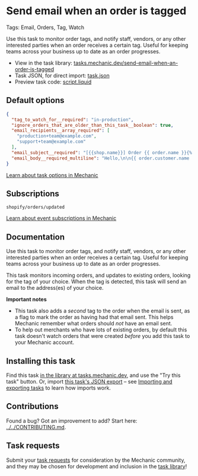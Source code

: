 # Send email when an order is tagged

Tags: Email, Orders, Tag, Watch

Use this task to monitor order tags, and notify staff, vendors, or any other interested parties when an order receives a certain tag. Useful for keeping teams across your business up to date as an order progresses.

* View in the task library: [tasks.mechanic.dev/send-email-when-an-order-is-tagged](https://tasks.mechanic.dev/send-email-when-an-order-is-tagged)
* Task JSON, for direct import: [task.json](../../tasks/send-email-when-an-order-is-tagged.json)
* Preview task code: [script.liquid](./script.liquid)

## Default options

```json
{
  "tag_to_watch_for__required": "in-production",
  "ignore_orders_that_are_older_than_this_task__boolean": true,
  "email_recipients__array_required": [
    "production+team@example.com",
    "support+team@example.com"
  ],
  "email_subject__required": "[{{shop.name}}] Order {{ order.name }}{% if order.customer.name %} placed by {{ order.customer.name }}{% endif %}",
  "email_body__required_multiline": "Hello,\n\n{{ order.customer.name | default: 'Someone' }} placed a new order with your store, on {{ order.created_at | date: \"%b %d at %I:%M%P\" }}:\n<ul>  {% for line in order.line_items %} <li> {{ line.quantity }}x {{ line.title }} {% if line.sku != \"\" %}(SKU: {{line.sku}}){% endif %} for {{ line.price | times: 100 | money }} each </li> {% endfor %} </ul>\nSubtotal: {{ order.subtotal_price | times: 100 | money }}\nTotal: {{ order.total_price | times: 100 | money }}\n{% if order.note != blank %}\nNote:\n{{ order.note }}\n{% endif %}\n\n<a href=\"https://{{ shop.domain }}/admin/orders/{{ order.id }}\">View order {{ order.name }}</a>\n{% if order.shipping_address %}\n<b>Shipping address:</b>\n{{ order.shipping_address.first_name }} {{ order.shipping_address.last_name }}\n{{ order.shipping_address.address1 }}\n{{ order.shipping_address.city }}, {{ shipping_address.province }}  {{ shipping_address.zip }}\n{{ order.shipping_address.country }}\n{{ order.shipping_address.phone }}\n{% endif %}\nThanks,\n- Mechanic, for {{ shop.name }}"
}
```

[Learn about task options in Mechanic](https://learn.mechanic.dev/core/tasks/options)

## Subscriptions

```liquid
shopify/orders/updated
```

[Learn about event subscriptions in Mechanic](https://learn.mechanic.dev/core/tasks/subscriptions)

## Documentation

Use this task to monitor order tags, and notify staff, vendors, or any other interested parties when an order receives a certain tag. Useful for keeping teams across your business up to date as an order progresses.

This task monitors incoming orders, and updates to existing orders, looking for the tag of your choice. When the tag is detected, this task will send an email to the address(es) of your choice.

**Important notes**

* This task also adds a _second_ tag to the order when the email is sent, as a flag to mark the order as having had that email sent. This helps Mechanic remember what orders should _not_ have an email sent.
* To help out merchants who have lots of existing orders, by default this task doesn't watch orders that were created _before_ you add this task to your Mechanic account.

## Installing this task

Find this task [in the library at tasks.mechanic.dev](https://tasks.mechanic.dev/send-email-when-an-order-is-tagged), and use the "Try this task" button. Or, import [this task's JSON export](../../tasks/send-email-when-an-order-is-tagged.json) – see [Importing and exporting tasks](https://learn.mechanic.dev/core/tasks/import-and-export) to learn how imports work.

## Contributions

Found a bug? Got an improvement to add? Start here: [../../CONTRIBUTING.md](../../CONTRIBUTING.md).

## Task requests

Submit your [task requests](https://mechanic.canny.io/task-requests) for consideration by the Mechanic community, and they may be chosen for development and inclusion in the [task library](https://tasks.mechanic.dev/)!
